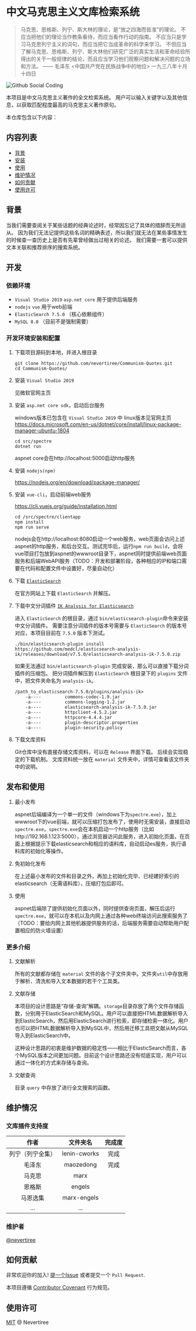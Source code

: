 # 中文马克思主义文库检索系统

> 马克思、恩格斯、列宁、斯大林的理论，是“放之四海而皆准”的理论。
> 不应当把他们的理论当作教条看待，而应当看作行动的指南。
> 不应当只是学习马克思列宁主义的词句，而应当把它当成革命的科学来学习。
> 不但应当了解马克思、恩格斯、列宁、斯大林他们研究广泛的真实生活和革命经验所得出的关于一般规律的结论，而且应当学习他们观察问题和解决问题的立场和方法。
> —— 毛泽东 <中国共产党在民族战争中的地位> 一九三八年十月十四日

![Github Social Coding](docs/git_social.jpg)

本项目是中文马克思主义著作的全文检索系统。
用户可以输入关键字以及其他信息，以获取匹配程度最高的马克思主义著作原句。

本仓库包含以下内容：

## 内容列表

- [背景](#背景)
- [安装](#安装)
- [使用](#使用)
- [维护情况](#维护情况)
- [如何贡献](#如何贡献)
- [使用许可](#使用许可)


## 背景

当我们需要查阅关于某些话题的经典论述时，经常因忘记了具体的措辞而无所适从。
因为我们无法记提供这些名词的精确表述，所以我们就无法在某些事情发生的时候查一查历史上是否有先辈曾经做出过相关的论述。
我们需要一套可以提供文本关联和推荐排序的搜索系统。

## 开发

### 依赖环境

- `Visual Studio 2019` `asp.net core` 用于提供后端服务
- `nodejs` `vue` 用于web前端
- `ElasticSearch 7.5.0` （核心依赖组件）
- `MySQL 8.0` （目前不是强制需要）

### 开发环境安装和配置

1. 下载项目源码到本地，并进入根目录

   ```
   git clone https://github.com/nevertiree/Communism-Quotes.git 
   cd Communism-Quotes/
   ```

2. 安装 `Visual Studio 2019`

   见微软官网主页
    
3. 安装 `asp.net core sdk`，启动后台服务

   windows版本已包含在 `Visual Studio 2019` 中
   linux版本见官网主页
   https://docs.microsoft.com/en-us/dotnet/core/install/linux-package-manager-ubuntu-1804
    
   ```
   cd src/spectre
   dotnet run   
   ```
   aspnet core会在http://localhost:5000启动http服务
   
4. 安装 `nodejs(npm)`

   https://nodejs.org/en/download/package-manager/
    
5. 安装 `vue-cli`，启动前端web服务

   https://cli.vuejs.org/guide/installation.html
   
   ```
   cd /src/spectre/clientapp
   npm install
   npm run serve
   ```
   nodejs会在http://localhost:8080启动一个web服务，web页面会访问上述aspnet的http服务，和后台交互。测试完毕后，运行`npm run build`，会将vue项目打包放到aspnet的wwwroot目录下，aspnet同时提供前端web页面服务和后端WebAPI服务（TODO：开发和部署阶段，各种相应的IP和端口需要在代码和配置文件中设置好，尽量自动化）
     
6. 下载 [`ElasticSearch`](https://www.elastic.co/cn/downloads/elasticsearch)

    在官方网站上下载 `ElasticSearch` 并解压。
    
7. 下载中文分词插件 [`IK Analysis for Elasticsearch`](https://github.com/medcl/elasticsearch-analysis-ik)

    进入 `ElasticSearch` 的根目录，通过 `bin/elasticsearch-plugin`命令来安装中文分词插件。
    需要注意分词插件的版本号需要与 `ElasticSearch` 的版本号对应，本项目目前在 `7.5.0` 版本下测试。
    
    ```
    ./bin/elasticsearch-plugin install https://github.com/medcl/elasticsearch-analysis-ik/releases/download/v7.5.0/elasticsearch-analysis-ik-7.5.0.zip
    ```
   
    如果无法通过 `bin/elasticsearch-plugin` 完成安装，那么可以直接下载分词插件的压缩包。
    把分词插件解压到 `ElasticSearch` 根目录下的 `plugins` 文件中，把文件夹命名为 `analysis-ik`。
    
    ```
    /path_to_elasticsearch-7.5.0/plugins/analysis-ik>
        -a----         commons-codec-1.9.jar
        -a----         commons-logging-1.2.jar
        -a----         elasticsearch-analysis-ik-7.5.0.jar
        -a----         httpclient-4.5.2.jar
        -a----         httpcore-4.4.4.jar
        -a----         plugin-descriptor.properties
        -a----         plugin-security.policy
    ```

8. 下载文库资料

    Git仓库中没有直接存储文库资料，可以在 `Release` 界面下载。
    后续会实现稳定的下载机制。
    文库资料统一放在 `material` 文件夹中，详情可查看该文件夹中的说明。

## 发布和使用

1. 最小发布

   aspnet后端编译为一个单一的文件（windows下为`spectre.exe`），加上wwwroot下的vue前端，就可以压缩打包发布了，使用时无需安装，直接启动`spectre.exe`，`spectre.exe`会在本机启动一个http服务（比如http://192.168.1.123:5000），通过浏览器访问此服务，进入初始化页面，在页面上根据提示下载elasticsearch和相应的语料库，自动启动es服务，执行语料库的初始化等操作。
   
2. 免初始化发布

   在上述最小发布的文件和目录之外，再加上初始化完毕、已经建好索引的elasticsearch（无需语料库），压缩打包后即可。
   
3. 使用

   aspnet后端除了提供初始化页面以外，同时提供查询页面，解压后运行`spectre.exe`，就可以在本机以及内网上通过各种web终端访问此搜索服务了（TODO：要给内网上其他机器提供服务的话，后端服务需要自动帮助用户配置相应的防火墙设置）

### 更多介绍

1. 文献解析

    所有的文献都存储在 `material` 文件的各个子文件夹中。文件夹`util`中存放用于解析、清洗和导入文本数据的若干个工具类。
    
2. 文献存储

    本项目的设计思路是“存储-查询”解耦。`storage`目录存放了两个文件存储函数，分别用于ElasticSearch和MySQL。用户可以直接把HTML数据解析导入到ElasticSearch，然后用ElasticSearch进行检索，即存储检索一体化。用户也可以把HTML数据解析导入到MySQL中，然后用迁移工具把文献从MySQL导入到ElasticSearch中。

    这种设计思路的初衷是维护数据的稳定性——相比于ElasticSearch而言，各个MySQL版本之间更加问题。目前这个设计思路还没有彻底实现，用户可以通过一体化的方式来存储与查询。

3. 文献查询

    目录 `query` 中存放了进行全文搜索的函数。

## 维护情况

### 文库插件支持度

|  作者          | 文件夹名      | 完成度 |
|  :---:         | :---:        | :---: |
| 列宁（列宁全集）| lenin-cworks | 完成 |
| 毛泽东         | maozedong     | 完成 |
| 马克思         | marx          | |
| 恩格斯         | engels        | |
| 马恩选集       | marx-engels   | |
| ...            | ...           | |

### 维护者

[@nevertiree](https://github.com/nevertiree)

## 如何贡献

非常欢迎你的加入! 
[提一个Issue](https://github.com/nevertiree/Communism-Quotes/issues/new)
或者提交一个 `Pull Request`.

本项目遵循 [Contributor Covenant](http://contributor-covenant.org/version/1/3/0/) 行为规范。

## 使用许可

[MIT](LICENSE) @ Nevertiree
